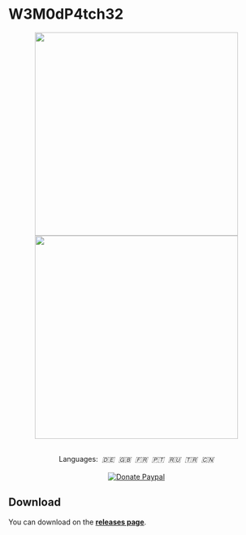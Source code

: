 # W3M0dP4tch32
<p align="center">
	<img width="400" src="https://i.imgur.com/XgIqJ4c.png">
	<img width="400" src="https://i.imgur.com/Ds7PBNU.png">
</p>

<p align="center">
	<!--<a href="https://github.com/brunolee-GIT/W3M0dP4tch32/releases/latest"><img src="https://img.shields.io/github/release/brunolee-GIT/W3M0dP4tch32?logo=webtrees&logoColor=3a83f1&label=Last Release&style=social" alt="" title="Last release"></a>-->
	<a href="https://github.com/brunolee-GIT/W3M0dP4tch32/releases/latest"><img src="https://t.ly/rLvsQ" alt="" title="Last release"></a>
	&nbsp;<a href=""><img src="https://img.shields.io/badge/script-bat / hta- ?logo=windowsterminal&style=social" alt="" title="Scripts"></a>
	&nbsp;<a href=""><img src="https://img.shields.io/badge/windows-10 / 11- ?logo=windows10&style=social" alt="" title="Windows"></a>
	<br>
	Languages:
		&nbsp;<i title="Deutsch">🇩🇪</i>
		&nbsp;<i title="English">🇬🇧</i>
		&nbsp;<i title="Français">🇫🇷</i>
		&nbsp;<i title="Português">🇵🇹</i>
		&nbsp;<i title="Русский">🇷🇺</i>
		&nbsp;<i title="Türkçe">🇹🇷</i>
		&nbsp;<i title="中文（简体）">🇨🇳</i>
	<br><br>
	<a href="https://www.paypal.me/brunoleeferreira"><img src="https://img.shields.io/badge/PayPal donate-buy me a coffee!-00457C?logo=PayPal" title="Donate Paypal"></a>
</p>

## Download

You can download on the [**releases page**](https://github.com/brunolee-GIT/W3M0dP4tch32/releases).
